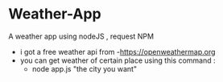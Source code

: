 # Weather-App
A weather app using nodeJS , request NPM
- i got a free weather api from 
    -https://openweathermap.org
- you can get weather of certain place using this command :
	- node app.js "the city you want"
